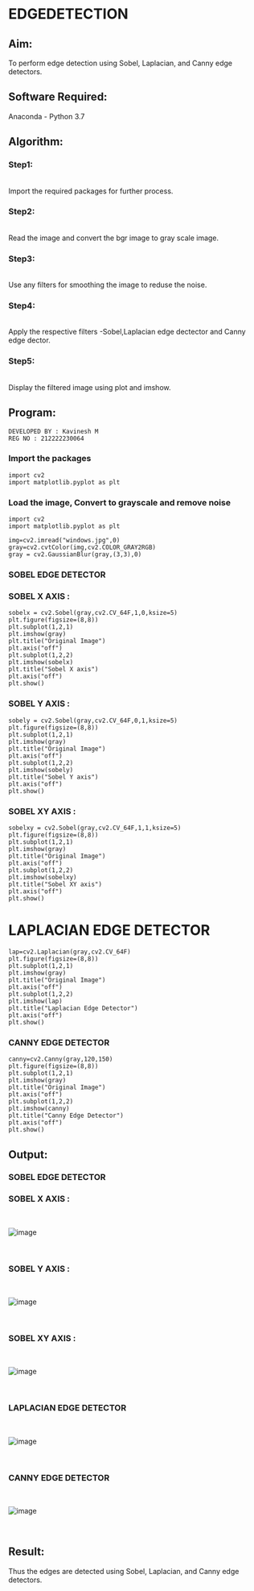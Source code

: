 # EDGEDETECTION

## Aim:
To perform edge detection using Sobel, Laplacian, and Canny edge detectors.

## Software Required:
Anaconda - Python 3.7

## Algorithm:
### Step1:
<br>
Import the required packages for further process.
<br>

### Step2:
<br>
Read the image and convert the bgr image to gray scale image.
<br>

### Step3:
<br>
Use any filters for smoothing the image to reduse the noise.
<br>

### Step4:
<br>
Apply the respective filters -Sobel,Laplacian edge dectector and Canny edge dector.
<br>

### Step5:
<br>
Display the filtered image using plot and imshow.
<br>

## Program:
```
DEVELOPED BY : Kavinesh M
REG NO : 212222230064
```


### Import the packages
```
import cv2
import matplotlib.pyplot as plt
```

### Load the image, Convert to grayscale and remove noise
```
import cv2
import matplotlib.pyplot as plt

img=cv2.imread("windows.jpg",0)
gray=cv2.cvtColor(img,cv2.COLOR_GRAY2RGB)
gray = cv2.GaussianBlur(gray,(3,3),0)
```


### SOBEL EDGE DETECTOR
### SOBEL X AXIS :
```
sobelx = cv2.Sobel(gray,cv2.CV_64F,1,0,ksize=5)
plt.figure(figsize=(8,8))
plt.subplot(1,2,1)
plt.imshow(gray)
plt.title("Original Image")
plt.axis("off")
plt.subplot(1,2,2)
plt.imshow(sobelx)
plt.title("Sobel X axis")
plt.axis("off")
plt.show()
```
### SOBEL Y AXIS :
```
sobely = cv2.Sobel(gray,cv2.CV_64F,0,1,ksize=5)
plt.figure(figsize=(8,8))
plt.subplot(1,2,1)
plt.imshow(gray)
plt.title("Original Image")
plt.axis("off")
plt.subplot(1,2,2)
plt.imshow(sobely)
plt.title("Sobel Y axis")
plt.axis("off")
plt.show()
```
### SOBEL XY AXIS :
```
sobelxy = cv2.Sobel(gray,cv2.CV_64F,1,1,ksize=5)
plt.figure(figsize=(8,8))
plt.subplot(1,2,1)
plt.imshow(gray)
plt.title("Original Image")
plt.axis("off")
plt.subplot(1,2,2)
plt.imshow(sobelxy)
plt.title("Sobel XY axis")
plt.axis("off")
plt.show()
```

# LAPLACIAN EDGE DETECTOR
```
lap=cv2.Laplacian(gray,cv2.CV_64F)
plt.figure(figsize=(8,8))
plt.subplot(1,2,1)
plt.imshow(gray)
plt.title("Original Image")
plt.axis("off")
plt.subplot(1,2,2)
plt.imshow(lap)
plt.title("Laplacian Edge Detector")
plt.axis("off")
plt.show()
```


### CANNY EDGE DETECTOR
```
canny=cv2.Canny(gray,120,150)
plt.figure(figsize=(8,8))
plt.subplot(1,2,1)
plt.imshow(gray)
plt.title("Original Image")
plt.axis("off")
plt.subplot(1,2,2)
plt.imshow(canny)
plt.title("Canny Edge Detector")
plt.axis("off")
plt.show()
```

## Output:
### SOBEL EDGE DETECTOR
### SOBEL X AXIS :
<br>

![image](https://github.com/kavinesh8476/EDGEDETECTION/assets/118466561/622b15d6-7748-4723-b542-36fcf77752df)

<br>

### SOBEL Y AXIS :
<br>

![image](https://github.com/kavinesh8476/EDGEDETECTION/assets/118466561/8066bc7b-74eb-47f5-b54c-51551af23570)


<br>

### SOBEL XY AXIS :
<br>

![image](https://github.com/kavinesh8476/EDGEDETECTION/assets/118466561/182a2ebb-a022-4744-a1b2-1b1928cc68e2)

<br>

### LAPLACIAN EDGE DETECTOR
<br>

![image](https://github.com/kavinesh8476/EDGEDETECTION/assets/118466561/fbd48718-5a64-4bbf-8fa0-e4fc2d00a724)

<br>



### CANNY EDGE DETECTOR
<br>

![image](https://github.com/kavinesh8476/EDGEDETECTION/assets/118466561/3f0d56ce-7626-4556-b4d7-6b0ee0423e53)

<br>


## Result:
Thus the edges are detected using Sobel, Laplacian, and Canny edge detectors.

